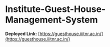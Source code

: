 # Institute-Guest-House-Management-System
**Deployed Link:** [https://guesthouse.iiitnr.ac.in/](https://guesthouse.iiitnr.ac.in/)
